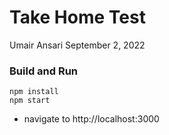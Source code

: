 # Take Home Test

Umair Ansari
September 2, 2022

### Build and Run

```
npm install
npm start
```

- navigate to http://localhost:3000

###
